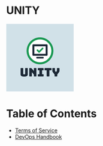 # UNITY

![](assets/unity_logo.png)

# Table of Contents

* [Terms of Service](Terms-of-Service.md)
* [DevOps Handbook](dev-ops-handbook/index.md)
